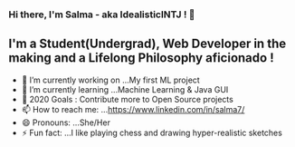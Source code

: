 ### Hi there, I'm Salma - aka IdealisticINTJ ! 👋
## I'm a Student(Undergrad), Web Developer in the making and a Lifelong Philosophy aficionado !


- 🔭 I’m currently working on ...My first ML project
- 🌱 I’m currently learning ...Machine Learning & Java GUI
- 💮 2020 Goals : Contribute more to Open Source projects
- 📫 How to reach me: ...https://www.linkedin.com/in/salma7/
- 😄 Pronouns: ...She/Her
- ⚡ Fun fact: ...I like playing chess and drawing hyper-realistic sketches 

<!--
**IdealisticINTJ/IdealisticINTJ** is a ✨ _special_ ✨ repository because its `README.md` (this file) appears on your GitHub profile.

